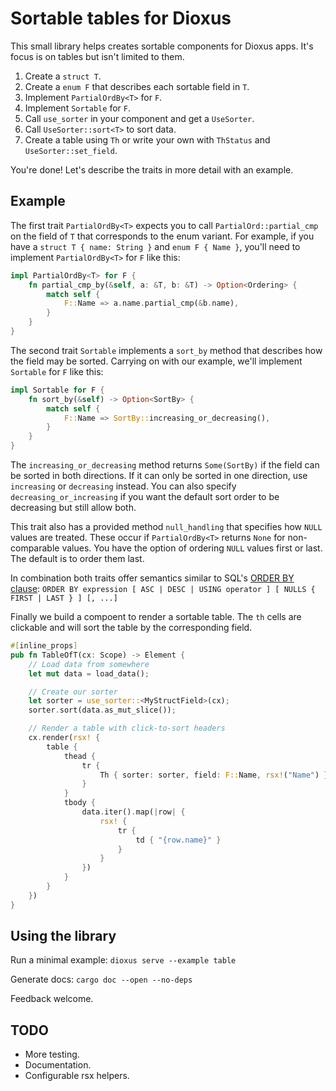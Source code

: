 # Sortable tables for Dioxus

This small library helps creates sortable components for Dioxus apps. It's focus is on tables but isn't limited to them.

1. Create a `struct T`.
2. Create a `enum F` that describes each sortable field in `T`.
3. Implement `PartialOrdBy<T>` for `F`.
4. Implement `Sortable` for `F`.
5. Call `use_sorter` in your component and get a `UseSorter`.
6. Call `UseSorter::sort<T>` to sort data.
7. Create a table using `Th` or write your own with `ThStatus` and `UseSorter::set_field`.

You're done! Let's describe the traits in more detail with an example.

## Example

The first trait `PartialOrdBy<T>` expects you to call `PartialOrd::partial_cmp` on the field of `T` that corresponds to the enum variant. For example, if you have a `struct T { name: String }` and `enum F { Name }`, you'll need to implement `PartialOrdBy<T>` for `F` like this:

```rust
impl PartialOrdBy<T> for F {
    fn partial_cmp_by(&self, a: &T, b: &T) -> Option<Ordering> {
        match self {
            F::Name => a.name.partial_cmp(&b.name),
        }
    }
}
```

The second trait `Sortable` implements a `sort_by` method that describes how the field may be sorted. Carrying on with our example, we'll implement `Sortable` for `F` like this:

```rust
impl Sortable for F {
    fn sort_by(&self) -> Option<SortBy> {
        match self {
            F::Name => SortBy::increasing_or_decreasing(),
        }
    }
}
```

The `increasing_or_decreasing` method returns `Some(SortBy)` if the field can be sorted in both directions. If it can only be sorted in one direction, use `increasing` or `decreasing` instead. You can also specify `decreasing_or_increasing` if you want the default sort order to be decreasing but still allow both.

This trait also has a provided method `null_handling` that specifies how `NULL` values are treated. These occur if `PartialOrdBy<T>` returns `None` for non-comparable values. You have the option of ordering `NULL` values first or last. The default is to order them last.

In combination both traits offer semantics similar to SQL's [ORDER BY clause](https://www.postgresql.org/docs/current/sql-select.html#SQL-ORDERBY): `ORDER BY expression [ ASC | DESC | USING operator ] [ NULLS { FIRST | LAST } ] [, ...]`

Finally we build a compoent to render a sortable table. The `th` cells are clickable and will sort the table by the corresponding field.

```rust
#[inline_props]
pub fn TableOfT(cx: Scope) -> Element {
    // Load data from somewhere
    let mut data = load_data();

    // Create our sorter
    let sorter = use_sorter::<MyStructField>(cx);
    sorter.sort(data.as_mut_slice());

    // Render a table with click-to-sort headers
    cx.render(rsx! {
        table {
            thead {
                tr {
                    Th { sorter: sorter, field: F::Name, rsx!("Name") }
                }
            }
            tbody {
                data.iter().map(|row| {
                    rsx! {
                        tr {
                            td { "{row.name}" }
                        }
                    }
                })
            }
        }
    })
}
```

## Using the library

Run a minimal example: `dioxus serve --example table`

Generate docs: `cargo doc --open --no-deps`

Feedback welcome.

## TODO

- More testing.
- Documentation.
- Configurable rsx helpers.
